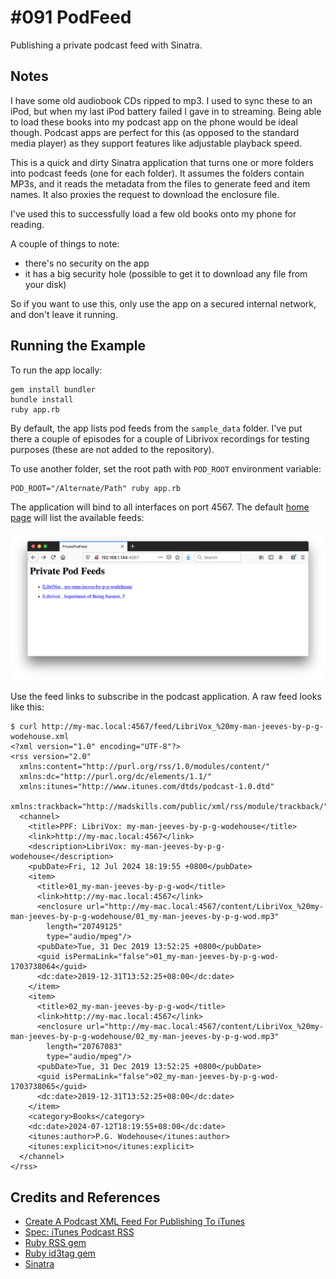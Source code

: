 # #091 PodFeed

Publishing a private podcast feed with Sinatra.

## Notes

I have some old audiobook CDs ripped to mp3. I used to sync these to an iPod, but when my last iPod battery failed
I gave in to streaming. Being able to load these books into my podcast app on the phone would be ideal though.
Podcast apps are perfect for this (as opposed to the standard media player) as they support features like adjustable playback speed.

This is a quick and dirty Sinatra application that turns one or more folders into podcast feeds (one for each folder).
It assumes the folders contain MP3s, and it reads the metadata from the files to generate feed and item names.
It also proxies the request to download the enclosure file.

I've used this to successfully load a few old books onto my phone for reading.

A couple of things to note:

* there's no security on the app
* it has a big security hole (possible to get it to download any file from your disk)

So if you want to use this, only use the app on a secured internal network, and don't leave it running.

## Running the Example

To run the app locally:

    gem install bundler
    bundle install
    ruby app.rb

By default, the app lists pod feeds from the `sample_data` folder.
I've put there a couple of episodes for a couple of Librivox recordings for testing purposes (these are not added to the repository).

To use another folder, set the root path with `POD_ROOT` environment variable:

    POD_ROOT="/Alternate/Path" ruby app.rb

The application will bind to all interfaces on port 4567. The default [home page](http://localhost:4567) will list the available feeds:

![sample_home](./assets/sample_home.png?raw=true)

Use the feed links to subscribe in the podcast application. A raw feed looks like this:

    $ curl http://my-mac.local:4567/feed/LibriVox_%20my-man-jeeves-by-p-g-wodehouse.xml
    <?xml version="1.0" encoding="UTF-8"?>
    <rss version="2.0"
      xmlns:content="http://purl.org/rss/1.0/modules/content/"
      xmlns:dc="http://purl.org/dc/elements/1.1/"
      xmlns:itunes="http://www.itunes.com/dtds/podcast-1.0.dtd"
      xmlns:trackback="http://madskills.com/public/xml/rss/module/trackback/">
      <channel>
        <title>PPF: LibriVox: my-man-jeeves-by-p-g-wodehouse</title>
        <link>http://my-mac.local:4567</link>
        <description>LibriVox: my-man-jeeves-by-p-g-wodehouse</description>
        <pubDate>Fri, 12 Jul 2024 18:19:55 +0800</pubDate>
        <item>
          <title>01_my-man-jeeves-by-p-g-wod</title>
          <link>http://my-mac.local:4567</link>
          <enclosure url="http://my-mac.local:4567/content/LibriVox_%20my-man-jeeves-by-p-g-wodehouse/01_my-man-jeeves-by-p-g-wod.mp3"
            length="20749125"
            type="audio/mpeg"/>
          <pubDate>Tue, 31 Dec 2019 13:52:25 +0800</pubDate>
          <guid isPermaLink="false">01_my-man-jeeves-by-p-g-wod-1703738064</guid>
          <dc:date>2019-12-31T13:52:25+08:00</dc:date>
        </item>
        <item>
          <title>02_my-man-jeeves-by-p-g-wod</title>
          <link>http://my-mac.local:4567</link>
          <enclosure url="http://my-mac.local:4567/content/LibriVox_%20my-man-jeeves-by-p-g-wodehouse/02_my-man-jeeves-by-p-g-wod.mp3"
            length="20767083"
            type="audio/mpeg"/>
          <pubDate>Tue, 31 Dec 2019 13:52:25 +0800</pubDate>
          <guid isPermaLink="false">02_my-man-jeeves-by-p-g-wod-1703738065</guid>
          <dc:date>2019-12-31T13:52:25+08:00</dc:date>
        </item>
        <category>Books</category>
        <dc:date>2024-07-12T18:19:55+08:00</dc:date>
        <itunes:author>P.G. Wodehouse</itunes:author>
        <itunes:explicit>no</itunes:explicit>
      </channel>
    </rss>

## Credits and References

* [Create A Podcast XML Feed For Publishing To iTunes](https://www.thepolyglotdeveloper.com/2016/02/create-podcast-xml-feed-publishing-itunes/)
* [Spec: iTunes Podcast RSS](https://github.com/simplepie/simplepie-ng/wiki/Spec:-iTunes-Podcast-RSS)
* [Ruby RSS gem](https://github.com/ruby/rss)
* [Ruby id3tag gem](https://github.com/krists/id3tag)
* [Sinatra](https://sinatrarb.com/)
